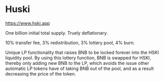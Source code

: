 # Huski
https://www.hski.app

One billion initial total supply. Truely deflationary. 

10% transfer fee, 3% redistribution, 3% lottery pool, 4% burn.

Unique LP functionality that raises BNB to be locked forever into the HSKI liquidity pool. By using this lottery function, BNB is swapped for HSKI, thereby only adding new BNB to the LP, which avoids the issue other automatic LP tokens have of taking BNB out of the pool, and as a result decreasing the price of the token.
